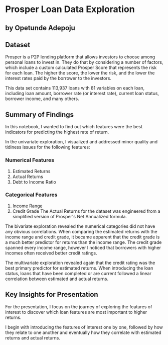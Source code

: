 # Prosper Loan Data Exploration 
## by Opetunde Adepoju


## Dataset

Prosper is a P2P lending platform that allows investors to choose among personal loans to invest in. They do that by considering a number of factors, which include a custom calculated Prosper Score that represents the risk for each loan. The higher the score, the lower the risk, and the lower the interest rates paid by the borrower to the investors.

This data set contains 113,937 loans with 81 variables on each loan, including loan amount, borrower rate (or interest rate), current loan status, borrower income, and many others.


## Summary of Findings

In this notebook, I wanted to find out which features were the best indicators for predicting the highest rate of return.

In the univariate exploration, I visualized and addressed minor quality and tidiness issues for the following features:

### Numerical Features
1. Estimated Returns
2. Actual Returns
3. Debt to Income Ratio

### Categorical Features
1. Income Range
2. Credit Grade
The Actual Returns for the dataset was engineered from a simplified version of Prosper's Net Annualized formula.

The bivariate exploration revealed the numerical categories did not have any obvious correlations. When comparing the estimated returns with the income range and credit grade, it became apparent that the credit grade is a much better predictor for returns than the income range. The credit grade spanned every income range, however I noticed that borrowers with higher incomes often received better credit ratings.

The multivariate exploration revealed again that the credit rating was the best primary predictor for estimated returns. When introducing the loan status, loans that have been completed or are current followed a linear correlation between estimated and actual returns.


## Key Insights for Presentation

For the presentation, I focus on the journey of exploring the features of interest to discover which loan features are most important to higher returns.

I begin with introducing the features of interest one by one, followed by how they relate to one another and eventually how they correlate with estimated returns and actual returns.
